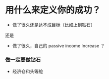 # 用什么来定义你的成功？

- 做了很久还是达不成目标（比如上到钻石）

还是

- 做了很久，自己的 passive income Increase ？
### 做一定要做钻石

- 经济仓和头等舱